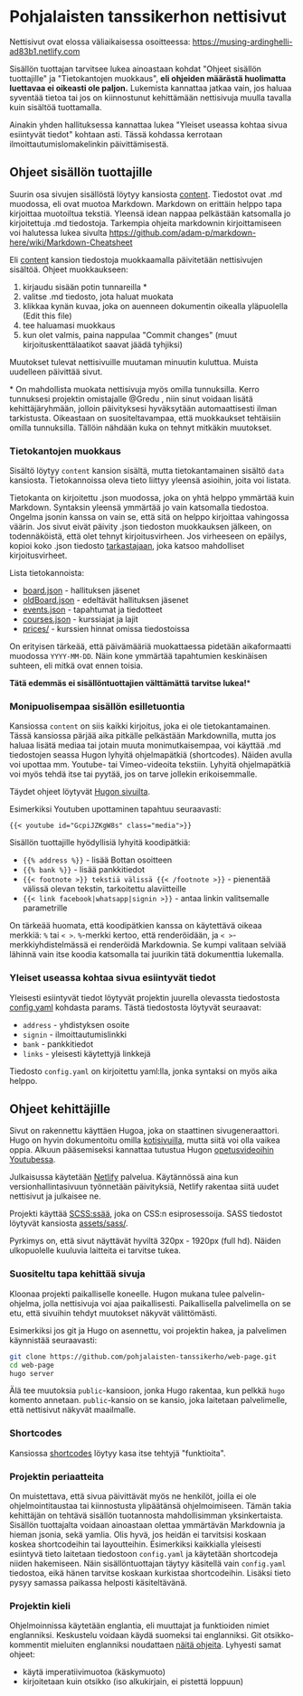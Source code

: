 # Pohjalaisten tanssikerhon nettisivut
Nettisivut ovat elossa väliaikaisessa osoitteessa: https://musing-ardinghelli-ad83b1.netlify.com

Sisällön tuottajan tarvitsee lukea ainoastaan kohdat "Ohjeet sisällön tuottajille" ja "Tietokantojen muokkaus", **eli ohjeiden määrästä huolimatta luettavaa ei oikeasti ole paljon.** Lukemista kannattaa jatkaa vain, jos haluaa syventää tietoa tai jos on kiinnostunut kehittämään nettisivuja muulla tavalla kuin sisältöä tuottamalla.

Ainakin yhden hallituksessa kannattaa lukea "Yleiset useassa kohtaa sivua esiintyvät tiedot" kohtaan asti. Tässä kohdassa kerrotaan ilmoittautumislomakelinkin päivittämisestä.

## Ohjeet sisällön tuottajille
Suurin osa sivujen sisällöstä löytyy kansiosta [content](https://github.com/pohjalaisten-tanssikerho/web-page/tree/master/content). Tiedostot ovat .md muodossa, eli ovat muotoa Markdown. Markdown on erittäin helppo tapa kirjoittaa muotoiltua tekstiä. Yleensä idean nappaa pelkästään katsomalla jo kirjoitettuja .md tiedostoja. Tarkempia ohjeita markdownin kirjoittamiseen voi halutessa lukea sivulta https://github.com/adam-p/markdown-here/wiki/Markdown-Cheatsheet

Eli [content](https://github.com/pohjalaisten-tanssikerho/web-page/tree/master/content) kansion tiedostoja muokkaamalla päivitetään nettisivujen sisältöä. Ohjeet muokkaukseen:

  1. kirjaudu sisään potin tunnareilla \*
  2. valitse .md tiedosto, jota haluat muokata
  3. klikkaa kynän kuvaa, joka on auenneen dokumentin oikealla yläpuolella (Edit this file)
  4. tee haluamasi muokkaus
  5. kun olet valmis, paina nappulaa "Commit changes" (muut kirjoituskenttälaatikot saavat jäädä tyhjiksi)

Muutokset tulevat nettisivuille muutaman minuutin kuluttua. Muista uudelleen päivittää sivut.

\* On mahdollista muokata nettisivuja myös omilla tunnuksilla. Kerro tunnuksesi projektin omistajalle @Gredu , niin sinut voidaan lisätä kehittäjäryhmään, jolloin päivityksesi hyväksytään automaattisesti ilman tarkistusta. Oikeastaan on suositeltavampaa, että muokkaukset tehtäisiin omilla tunnuksilla. Tällöin nähdään kuka on tehnyt mitkäkin muutokset.

### Tietokantojen muokkaus
Sisältö löytyy `content` kansion sisältä, mutta tietokantamainen sisältö `data` kansiosta. Tietokannoissa oleva tieto liittyy yleensä asioihin, joita voi listata.

Tietokanta on kirjoitettu .json muodossa, joka on yhtä helppo ymmärtää kuin Markdown. Syntaksin yleensä ymmärtää jo vain katsomalla tiedostoa. Ongelma jsonin kanssa on vain se, että sitä on helppo kirjoittaa vahingossa väärin. Jos sivut eivät päivity .json tiedoston muokkauksen jälkeen, on todennäköistä, että olet tehnyt kirjoitusvirheen. Jos virheeseen on epäilys, kopioi koko .json tiedosto [tarkastajaan](https://jsonlint.com/), joka katsoo mahdolliset kirjoitusvirheet.

Lista tietokannoista:

  - [board.json](https://github.com/pohjalaisten-tanssikerho/web-page/blob/master/data/board.json) - hallituksen jäsenet
  - [oldBoard.json](https://github.com/pohjalaisten-tanssikerho/web-page/blob/master/data/oldBoard.json) - edeltävät hallituksen jäsenet
  - [events.json](https://github.com/pohjalaisten-tanssikerho/web-page/blob/master/data/events.json) - tapahtumat ja tiedotteet
  - [courses.json](https://github.com/pohjalaisten-tanssikerho/web-page/blob/master/data/courses.json) - kurssiajat ja lajit
  - [prices/](https://github.com/pohjalaisten-tanssikerho/web-page/blob/master/data/prices) - kurssien hinnat omissa tiedostoissa

On erityisen tärkeää, että päivämääriä muokattaessa pidetään aikaformaatti muodossa `YYYY-MM-DD`. Näin kone ymmärtää tapahtumien keskinäisen suhteen, eli mitkä ovat ennen toisia.

**Tätä edemmäs ei sisällöntuottajien välttämättä tarvitse lukea!***

### Monipuolisempaa sisällön esilletuontia
Kansiossa `content` on siis kaikki kirjoitus, joka ei ole tietokantamainen. Tässä kansiossa pärjää aika pitkälle pelkästään Markdownilla, mutta jos haluaa lisätä mediaa tai jotain muuta monimutkaisempaa, voi käyttää .md tiedostojen seassa Hugon lyhyitä ohjelmapätkiä (shortcodes). Näiden avulla voi upottaa mm. Youtube- tai Vimeo-videoita tekstiin. Lyhyitä ohjelmapätkiä voi myös tehdä itse tai pyytää, jos on tarve jollekin erikoisemmalle.

Täydet ohjeet löytyvät [Hugon sivuilta](https://gohugo.io/content-management/shortcodes/).

Esimerkiksi Youtuben upottaminen tapahtuu seuraavasti:
```
{{< youtube id="GcpiJZKgW8s" class="media">}}
```
Sisällön tuottajille hyödyllisiä lyhyitä koodipätkiä:

  - `{{% address %}}` - lisää Bottan osoitteen
  - `{{% bank %}}` - lisää pankkitiedot
  - `{{< footnote >}} tekstiä välissä {{< /footnote >}}` - pienentää välissä olevan tekstin, tarkoitettu alaviitteille
  - `{{< link facebook|whatsapp|signin >}}` - antaa linkin valitsemalle parametrille

On tärkeää huomata, että koodipätkien kanssa on käytettävä oikeaa merkkiä: `%` tai `< >`. `%`-merkki kertoo, että renderöidään, ja `< >`-merkkiyhdistelmässä ei renderöidä Markdownia. Se kumpi valitaan selviää lähinnä vain itse koodia katsomalla tai juurikin tätä dokumenttia lukemalla.

### Yleiset useassa kohtaa sivua esiintyvät tiedot
Yleisesti esiintyvät tiedot löytyvät projektin juurella olevassta tiedostosta [config.yaml](https://github.com/pohjalaisten-tanssikerho/web-page/blob/master/config.yaml) kohdasta params. Tästä tiedostosta löytyvät seuraavat:

  - `address` - yhdistyksen osoite
  - `signin` - ilmoittautumislinkki
  - `bank` - pankkitiedot
  - `links` - yleisesti käytettyjä linkkejä

Tiedosto `config.yaml` on kirjoitettu yaml:lla, jonka syntaksi on myös aika helppo.

## Ohjeet kehittäjille
Sivut on rakennettu käyttäen Hugoa, joka on staattinen sivugeneraattori. Hugo on hyvin dokumentoitu omilla [kotisivuilla](https://gohugo.io), mutta siitä voi olla vaikea oppia. Alkuun pääsemiseksi kannattaa tutustua Hugon [opetusvideoihin Youtubessa](https://www.youtube.com/watch?v=qtIqKaDlqXo&list=PLLAZ4kZ9dFpOnyRlyS-liKL5ReHDcj4G3).

Julkaisussa käytetään [Netlify](https://www.netlify.com/) palvelua. Käytännössä aina kun versionhallintasivuun työnnetään päivityksiä, Netlify rakentaa siitä uudet nettisivut ja julkaisee ne.

Projekti käyttää [SCSS:ssää](https://sass-lang.com/), joka on CSS:n esiprosessoija. SASS tiedostot löytyvät kansiosta [assets/sass/](https://github.com/pohjalaisten-tanssikerho/web-page/tree/master/assets/sass).

Pyrkimys on, että sivut näyttävät hyviltä 320px - 1920px (full hd). Näiden ulkopuolelle kuuluvia laitteita ei tarvitse tukea.

### Suositeltu tapa kehittää sivuja
Kloonaa projekti paikalliselle koneelle. Hugon mukana tulee palvelin-ohjelma, jolla nettisivuja voi ajaa paikallisesti. Paikallisella palvelimella on se etu, että sivuihin tehdyt muutokset näkyvät välittömästi.

Esimerkiksi jos git ja Hugo on asennettu, voi projektin hakea, ja palvelimen käynnistää seuraavasti:
```bash
git clone https://github.com/pohjalaisten-tanssikerho/web-page.git
cd web-page
hugo server
```
Älä tee muutoksia `public`-kansioon, jonka Hugo rakentaa, kun pelkkä `hugo` komento annetaan. `public`-kansio on se kansio, joka laitetaan palvelimelle, että nettisivut näkyvät maailmalle.

### Shortcodes
Kansiossa [shortcodes](https://github.com/pohjalaisten-tanssikerho/web-page/tree/master/layouts/shortcodes) löytyy kasa itse tehtyjä "funktioita".

### Projektin periaatteita
On muistettava, että sivua päivittävät myös ne henkilöt, joilla ei ole ohjelmointitaustaa tai kiinnostusta ylipäätänsä ohjelmoimiseen. Tämän takia kehittäjän on tehtävä sisällön tuotannosta mahdollisimman yksinkertaista. Sisällön tuottajalta voidaan ainoastaan olettaa ymmärtävän Markdownia ja hieman jsonia, sekä yamlia. Olis hyvä, jos heidän ei tarvitsisi koskaan koskea shortcodeihin tai layoutteihin. Esimerkiksi kaikkialla yleisesti esiintyvä tieto laitetaan tiedostoon `config.yaml` ja käytetään shortcodeja niiden hakemiseen. Näin sisällöntuottajan täytyy käsitellä vain `config.yaml` tiedostoa, eikä hänen tarvitse koskaan kurkistaa shortcodeihin. Lisäksi tieto pysyy samassa paikassa helposti käsiteltävänä.

### Projektin kieli
Ohjelmoinnissa käytetään englantia, eli muuttajat ja funktioiden nimiet englanniksi. Keskustelu voidaan käydä suomeksi tai englanniksi. Git otsikko-kommentit mieluiten englanniksi noudattaen [näitä ohjeita](https://gist.github.com/robertpainsi/b632364184e70900af4ab688decf6f53). Lyhyesti samat ohjeet:

  - käytä imperatiivimuotoa (käskymuoto)
  - kirjoitetaan kuin otsikko (iso alkukirjain, ei pistettä loppuun)
